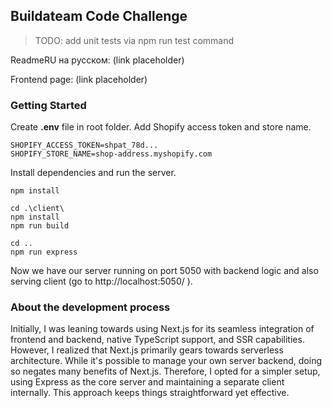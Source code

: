 ## Buildateam Code Challenge

> TODO: add unit tests via npm run test command

ReadmeRU на русском: (link placeholder)

Frontend page: (link placeholder)

### Getting Started

Create <b>.env</b> file in root folder. Add Shopify access token and store name.

```.env
SHOPIFY_ACCESS_TOKEN=shpat_78d...
SHOPIFY_STORE_NAME=shop-address.myshopify.com
```

Install dependencies and run the server.

```
npm install

cd .\client\
npm install
npm run build

cd ..
npm run express
```

Now we have our server running on port 5050 with backend logic and also serving client (go to http://localhost:5050/ ).

### About the development process

Initially, I was leaning towards using Next.js for its seamless integration of frontend and backend, native TypeScript support, and SSR capabilities. However, I realized that Next.js primarily gears towards serverless architecture. While it's possible to manage your own server backend, doing so negates many benefits of Next.js. Therefore, I opted for a simpler setup, using Express as the core server and maintaining a separate client internally. This approach keeps things straightforward yet effective.
